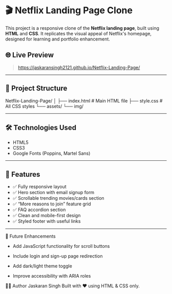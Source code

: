 # 🎬 Netflix Landing Page Clone

This project is a responsive clone of the **Netflix landing page**, built using **HTML** and **CSS**. It replicates the visual appeal of Netflix's homepage, designed for learning and portfolio enhancement.

## 🌐 Live Preview

> https://jaskaransingh2121.github.io/Netflix-Landing-Page/

---

## 📁 Project Structure

Netflix-Landing-Page/
│
├── index.html # Main HTML file
├── style.css # All CSS styles
└── assets/
└── img/


---

## 🛠️ Technologies Used

- HTML5
- CSS3
- Google Fonts (Poppins, Martel Sans)

---

## 📱 Features

- ✅ Fully responsive layout
- ✅ Hero section with email signup form
- ✅ Scrollable trending movies/cards section
- ✅ “More reasons to join” feature grid
- ✅ FAQ accordion section
- ✅ Clean and mobile-first design
- ✅ Styled footer with useful links

---

📌 Future Enhancements
- Add JavaScript functionality for scroll buttons

- Include login and sign-up page redirection

- Add dark/light theme toggle

- Improve accessibility with ARIA roles

👨‍💻 Author
Jaskaran Singh
Built with ❤️ using HTML & CSS only.



